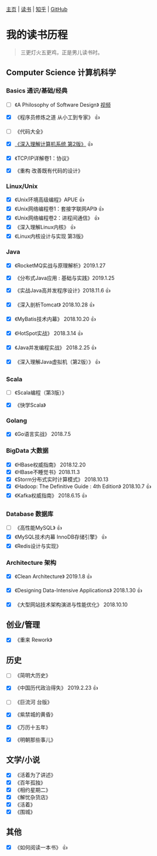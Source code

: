 [主页](https://github.com/vonzhou/Blog)  | [读书](https://github.com/vonzhou/Blog/blob/master/Contents/Reading/readings.md)  | [知乎](https://www.zhihu.com/people/vonzhou) | [GitHub](https://github.com/vonzhou)

# 我的读书历程

> 三更灯火五更鸡，正是男儿读书时。

## Computer Science 计算机科学

### Basics 通识/基础/经典

- [ ] 《A Philosophy of Software Design》 [视频](https://www.youtube.com/watch?v=bmSAYlu0NcY)
- [x] 《程序员修炼之道 从小工到专家》 :+1:
- [ ] 《代码大全》
- [x] [《深入理解计算机系统 第2版》](https://github.com/vonzhou/CSAPP) :+1:
- [x] 《TCP/IP详解卷1：协议》 
- [x] 《重构 改善既有代码的设计》


### Linux/Unix

- [x] 《Unix环境高级编程》APUE :+1:
- [x] 《Unix网络编程卷1：套接字联网API》 :+1:
- [x] 《Unix网络编程卷2：进程间通信》 :+1:
- [x] 《深入理解Linux内核》 :+1:
- [x] 《Linux内核设计与实现 第3版》

### Java


- [x] 《RocketMQ实战与原理解析》2019.1.27
- [x] 《分布式Java应用 : 基础与实践》2019.1.25
- [x] 《实战Java高并发程序设计》2018.11.6 :+1:
- [x] 《深入剖析Tomcat》 2018.10.28 :+1:
- [x] 《MyBatis技术内幕》 2018.10.20 :+1:
- [x] 《HotSpot实战》 2018.3.14 :+1:
- [x] 《Java并发编程实战》  2018.2.25  :+1:
- [x] 《深入理解Java虚拟机（第2版）》  :+1:


### Scala

- [ ] 《Scala编程（第3版）》
- [x] 《快学Scala》


### Golang

- [x] 《Go语言实战》 2018.7.5

### BigData 大数据

- [x] 《HBase权威指南》 2018.12.20
- [x] 《HBase不睡觉书》2018.11.3
- [x] 《Storm分布式实时计算模式》 2018.10.13
- [x] 《Hadoop: The Definitive Guide : 4th Edition》 2018.10.7  :+1:
- [x] 《Kafka权威指南》 2018.6.15 :+1:

### Database 数据库

- [ ] 《高性能MySQL》 :+1:
- [x] 《MySQL技术内幕 InnoDB存储引擎》 :+1:
- [x] 《Redis设计与实现》

### Architecture 架构
- [x] 《Clean Architecture》 2019.1.8 :+1:
- [x] 《Designing Data-Intensive Applications》 2018.1.30 :+1:
- [x] 《大型网站技术架构演进与性能优化》 2018.10.10



## 创业/管理

- [x] 《重来 Rework》

## 历史

- [ ] 《简明大历史》
- [x] 《中国历代政治得失》 2019.2.23  :+1:
- [ ] 《巨流河 台版》
- [x] 《紫禁城的黄昏》 
- [x] 《万历十五年》
- [x] 《明朝那些事儿》




## 文学/小说

- [x] 《活着为了讲述》
- [x] 《百年孤独》
- [x] 《相约星期二》
- [x] 《解忧杂货店》
- [x] 《活着》
- [x] 《围城》

## 其他

- [x] 《如何阅读一本书》 :+1:




